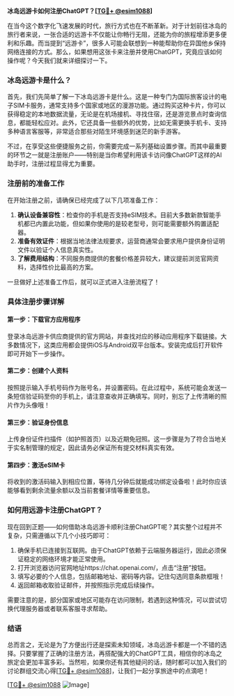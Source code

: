**冰岛远游卡如何注册ChatGPT？[[TG💪+ @esim1088](https://t.me/s/esim1088)]**

在当今这个数字化飞速发展的时代，旅行方式也在不断革新。对于计划前往冰岛的旅行者来说，一张合适的远游卡不仅能让你畅行无阻，还能为你的旅程增添更多便利和乐趣。而当提到“远游卡”，很多人可能会联想到一种能帮助你在异国他乡保持网络连接的方式。那么，如果想用这张卡来注册并使用ChatGPT，究竟应该如何操作呢？今天我们就来详细探讨一下。

### 冰岛远游卡是什么？

首先，我们先简单了解一下冰岛远游卡是什么。这是一种专门为国际旅客设计的电子SIM卡服务，通常支持多个国家或地区的漫游功能。通过购买这种卡片，你可以获得稳定的本地数据流量，无论是在机场接机、寻找住宿，还是游览景点时查询信息，都能轻松应对。此外，它还具备一些额外的优势，比如无需更换手机卡、支持多种语言客服等，非常适合那些对陌生环境感到迷茫的新手游客。

不过，在享受这些便捷服务之前，你需要完成一系列基础设置步骤。而其中最重要的环节之一就是注册账户——特别是当你希望利用该卡访问像ChatGPT这样的AI助手时，注册过程显得尤为重要。

### 注册前的准备工作

在开始注册之前，请确保已经完成了以下几项准备工作：

1. **确认设备兼容性**：检查你的手机是否支持eSIM技术。目前大多数新款智能手机都已内置此功能，但如果你使用的是较老型号，则可能需要额外购置适配器。
2. **准备有效证件**：根据当地法律法规要求，运营商通常会要求用户提供身份证明文件以验证个人信息真实性。
3. **了解费用结构**：不同服务商提供的套餐价格差异较大，建议提前浏览官网资料，选择性价比最高的方案。

一旦做好上述准备工作后，就可以正式进入注册流程了！

### 具体注册步骤详解

#### 第一步：下载官方应用程序
登录冰岛远游卡供应商提供的官方网站，并查找对应的移动应用程序下载链接。大多数情况下，这类应用都会提供iOS与Android双平台版本。安装完成后打开软件即可开始下一步操作。

#### 第二步：创建个人资料
按照提示输入手机号码作为账号名，并设置密码。在此过程中，系统可能会发送一条短信验证码至你的手机上，请注意查收并正确填写。同时，别忘了上传清晰的照片作为头像哦！

#### 第三步：验证身份信息
上传身份证件扫描件（如护照首页）以及近期免冠照。这一步骤是为了符合当地关于实名制管理的规定，因此请务必保证所有提交材料真实有效。

#### 第四步：激活eSIM卡
将收到的激活码输入到相应位置，等待几分钟后就能成功绑定设备啦！此时你应该能够看到剩余流量余额以及当前套餐详情等重要信息。

### 如何用远游卡注册ChatGPT？

现在回到正题——如何借助冰岛远游卡顺利注册ChatGPT呢？其实整个过程并不复杂，只需遵循以下几个小技巧即可：

1. 确保手机已连接到互联网。由于ChatGPT依赖于云端服务器运行，因此必须保证稳定的网络环境才能正常使用。
2. 打开浏览器访问官网地址https://chat.openai.com/，点击“注册”按钮。
3. 填写必要的个人信息，包括邮箱地址、密码等内容。记住勾选同意条款框哦！
4. 返回邮箱收取验证邮件，并按照指示完成后续操作。

需要注意的是，部分国家或地区可能存在访问限制，若遇到这种情况，可以尝试切换代理服务器或者联系客服寻求帮助。

### 结语

总而言之，无论是为了方便出行还是探索未知领域，冰岛远游卡都是一个不错的选择。只要掌握了正确的注册方法，再搭配强大的ChatGPT工具，相信你的冰岛之旅定会更加丰富多彩。当然啦，如果你还有其他疑问的话，随时都可以加入我们的讨论群组交流心得[[TG💪+ @esim1088](https://t.me/s/esim1088)]，让我们一起分享旅途中的点滴吧！

[[TG💪+ @esim1088](https://t.me/s/esim1088) ![Image](https://i.postimg.cc/4NQfJmqS/Snipaste-2025-05-13-00-14-12.png)]